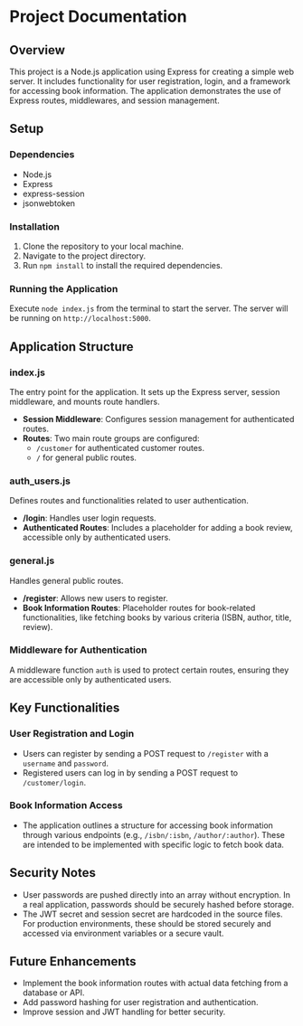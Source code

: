 # Project Documentation

## Overview

This project is a Node.js application using Express for creating a simple web server. It includes functionality for user registration, login, and a framework for accessing book information. The application demonstrates the use of Express routes, middlewares, and session management.

## Setup

### Dependencies

- Node.js
- Express
- express-session
- jsonwebtoken

### Installation

1. Clone the repository to your local machine.
2. Navigate to the project directory.
3. Run `npm install` to install the required dependencies.

### Running the Application

Execute `node index.js` from the terminal to start the server. The server will be running on `http://localhost:5000`.

## Application Structure

### index.js

The entry point for the application. It sets up the Express server, session middleware, and mounts route handlers.

- **Session Middleware**: Configures session management for authenticated routes.
- **Routes**: Two main route groups are configured:
  - `/customer` for authenticated customer routes.
  - `/` for general public routes.

### auth_users.js

Defines routes and functionalities related to user authentication.

- **/login**: Handles user login requests.
- **Authenticated Routes**: Includes a placeholder for adding a book review, accessible only by authenticated users.

### general.js

Handles general public routes.

- **/register**: Allows new users to register.
- **Book Information Routes**: Placeholder routes for book-related functionalities, like fetching books by various criteria (ISBN, author, title, review).

### Middleware for Authentication

A middleware function `auth` is used to protect certain routes, ensuring they are accessible only by authenticated users.

## Key Functionalities

### User Registration and Login

- Users can register by sending a POST request to `/register` with a `username` and `password`.
- Registered users can log in by sending a POST request to `/customer/login`.

### Book Information Access

- The application outlines a structure for accessing book information through various endpoints (e.g., `/isbn/:isbn`, `/author/:author`). These are intended to be implemented with specific logic to fetch book data.

## Security Notes

- User passwords are pushed directly into an array without encryption. In a real application, passwords should be securely hashed before storage.
- The JWT secret and session secret are hardcoded in the source files. For production environments, these should be stored securely and accessed via environment variables or a secure vault.

## Future Enhancements

- Implement the book information routes with actual data fetching from a database or API.
- Add password hashing for user registration and authentication.
- Improve session and JWT handling for better security.

